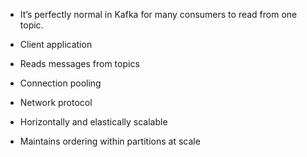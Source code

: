 - It’s perfectly normal in Kafka for many consumers to read from one topic. 

- Client application
- Reads messages from topics
- Connection pooling
- Network protocol
- Horizontally and elastically scalable
- Maintains ordering within partitions at scale

